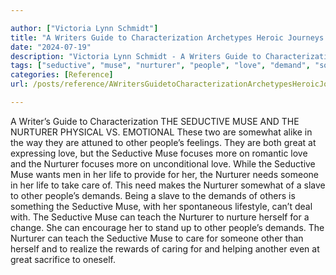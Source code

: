 ```yaml
---

author: ["Victoria Lynn Schmidt"]
title: "A Writers Guide to Characterization Archetypes Heroic Journeys and Other Elements of Dynamic Character Development - part0007_split_003.html"
date: "2024-07-19"
description: "Victoria Lynn Schmidt - A Writers Guide to Characterization Archetypes Heroic Journeys and Other Elements of Dynamic Character Development"
tags: ["seductive", "muse", "nurturer", "people", "love", "demand", "somewhat", "great", "focus", "life", "need", "someone", "care", "slave", "teach", "writer", "guide", "characterization", "physical", "v", "emotional", "two", "alike", "way", "attuned"]
categories: [Reference]
url: /posts/reference/AWritersGuidetoCharacterizationArchetypesHeroicJourneysandOtherElementsofDynamicCharacterDevelopment-part0007split003html

---
```



A Writer’s Guide to Characterization
 THE SEDUCTIVE MUSE AND THE NURTURER
PHYSICAL VS. EMOTIONAL
These two are somewhat alike in the way they are attuned to other people’s feelings. They are both great at expressing love, but the Seductive Muse focuses more on romantic love and the Nurturer focuses more on unconditional love.
While the Seductive Muse wants men in her life to provide for her, the Nurturer needs someone in her life to take care of. This need makes the Nurturer somewhat of a slave to other people’s demands. Being a slave to the demands of others is something the Seductive Muse, with her spontaneous lifestyle, can’t deal with.
The Seductive Muse can teach the Nurturer to nurture herself for a change. She can encourage her to stand up to other people’s demands.
The Nurturer can teach the Seductive Muse to care for someone other than herself and to realize the rewards of caring for and helping another even at great sacrifice to oneself.

